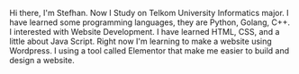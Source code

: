 Hi there, I'm Stefhan. Now I Study on Telkom University Informatics major. I have learned some programming languages, they are Python, Golang, C++. I interested with Website Development. I have learned HTML, CSS, and a little about Java Script. Right now I'm learning to make a website using Wordpress.  I using a tool called Elementor that make me easier to build and design a website.
